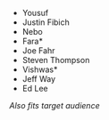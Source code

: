 - Yousuf
- Justin Fibich
- Nebo
- Fara*
- Joe Fahr
- Steven Thompson
- Vishwas*
- Jeff Way
- Ed Lee

*Also fits target audience*